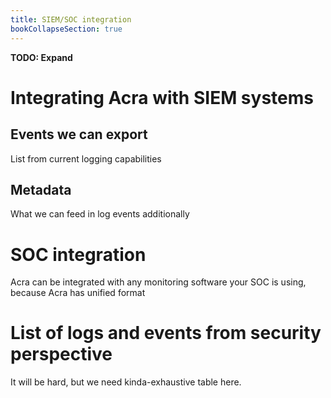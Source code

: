 ```yaml
---
title: SIEM/SOC integration
bookCollapseSection: true
---
```


**TODO: Expand**

# Integrating Acra with SIEM systems 


## Events we can export

List from current logging capabilities

## Metadata 

What we can feed in log events additionally

# SOC integration

Acra can be integrated with any monitoring software your SOC is using, because Acra has unified format


# List of logs and events from security perspective

It will be hard, but we need kinda-exhaustive table here. 